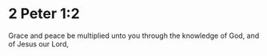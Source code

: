 # 2 Peter 1:2

Grace and peace be multiplied unto you through the knowledge of God, and of Jesus our Lord,